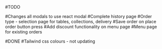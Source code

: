 #TODO

#Changes all modals to use react modal
#Complete history page
#Order type - selection page for tables, collections, delivery
#Save order on place order button press
#Add discount functionality on menu page
#Menu page for existing orders

#DONE
#Tailwind css colours - not updating
